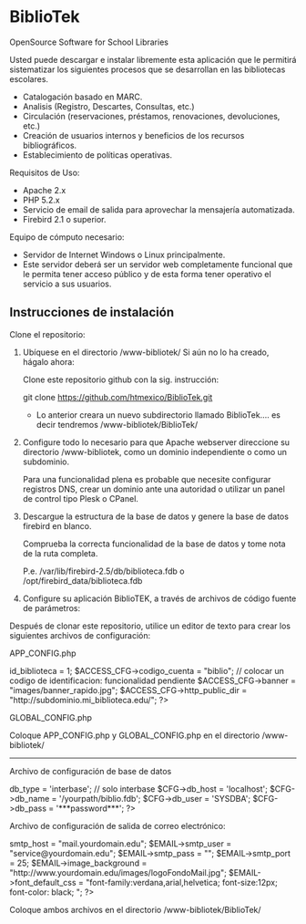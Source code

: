 BiblioTek
=========

OpenSource Software for School Libraries

Usted puede descargar e instalar libremente esta aplicación que le permitirá sistematizar los siguientes procesos que se 
desarrollan en las bibliotecas escolares.

- Catalogación basado en MARC.
- Analisis (Registro, Descartes, Consultas, etc.)
- Circulación (reservaciones, préstamos, renovaciones, devoluciones, etc.)
- Creación de usuarios internos y beneficios de los recursos bibliográficos.
- Establecimiento de políticas operativas.

Requisitos de Uso:

- Apache 2.x
- PHP 5.2.x
- Servicio de email de salida para aprovechar la mensajería automatizada.
- Firebird 2.1 o superior.

Equipo de cómputo necesario:

- Servidor de Internet Windows o Linux principalmente.
- Este servidor deberá ser un servidor web completamente funcional que le permita tener acceso público y de esta forma tener 
operativo el servicio a sus usuarios.

Instrucciones de instalación
-------------------

Clone el repositorio:

1) Ubíquese en el directorio /www-bibliotek/  Si aún no lo ha creado, hágalo ahora:

	Clone este repositorio github con la sig. instrucción:
	
	git clone https://github.com/htmexico/BiblioTek.git

    * Lo anterior creara un nuevo subdirectorio llamado BiblioTek.... es decir tendremos /www-bibliotek/BiblioTek/

2) Configure todo lo necesario para que Apache webserver direccione su directorio /www-bibliotek, como un dominio
   independiente o como un subdominio.
   
   Para una funcionalidad plena es probable que necesite configurar registros DNS, crear un dominio ante una autoridad o utilizar un panel
   de control tipo Plesk o CPanel.
   
3) Descargue la estructura de la base de datos y genere la base de datos firebird en blanco.   

	Comprueba la correcta funcionalidad de la base de datos y tome nota de la ruta completa.
	
	P.e. /var/lib/firebird-2.5/db/biblioteca.fdb   o   /opt/firebird_data/biblioteca.fdb   
  
4) Configure su aplicación BiblioTEK, a través de archivos de código fuente de parámetros:

Después de clonar este repositorio, utilice un editor de texto para crear los siguientes archivos de configuración:

APP_CONFIG.php

<?php
unset( $ACCESS_CFG );

$ACCESS_CFG = new stdClass();

$ACCESS_CFG->id_biblioteca    = 1;
$ACCESS_CFG->codigo_cuenta = "biblio"; // colocar un codigo de identificacion: funcionalidad pendiente
$ACCESS_CFG->banner = "images/banner_rapido.jpg";

$ACCESS_CFG->http_public_dir = "http://subdominio.mi_biblioteca.edu/";
?>



GLOBAL_CONFIG.php

<?php

$www_dir = "http://bibliotek.yourdomain.edu/";
$app_dir = "/www-bibliotek/BiblioTek/";

?>

Coloque APP_CONFIG.php y GLOBAL_CONFIG.php en el directorio /www-bibliotek/

------------------

Archivo de configuración de base de datos

<?php
unset($CFG);

global $CFG;

$CFG = new stdClass();

$CFG->db_type    = 'interbase';   // solo interbase
$CFG->db_host    = 'localhost'; 
$CFG->db_name    = '/yourpath/biblio.fdb';
$CFG->db_user    = 'SYSDBA';
$CFG->db_pass    = '***password***';

?>
 
 Archivo de configuración de salida de correo electrónico:
 
<?php
unset($EMAIL);

global $EMAIL;

$EMAIL = new stdClass();

$EMAIL->smtp_host    = "mail.yourdomain.edu";
$EMAIL->smtp_user    = "service@yourdomain.edu";
$EMAIL->smtp_pass    = "";
$EMAIL->smtp_port	 = 25;

$EMAIL->image_background = "http://www.yourdomain.edu/images/logoFondoMail.jpg";
$EMAIL->font_default_css = "font-family:verdana,arial,helvetica; font-size:12px; font-color: black; ";

 ?>

Coloque ambos archivos en el directorio /www-bibliotek/BiblioTek/